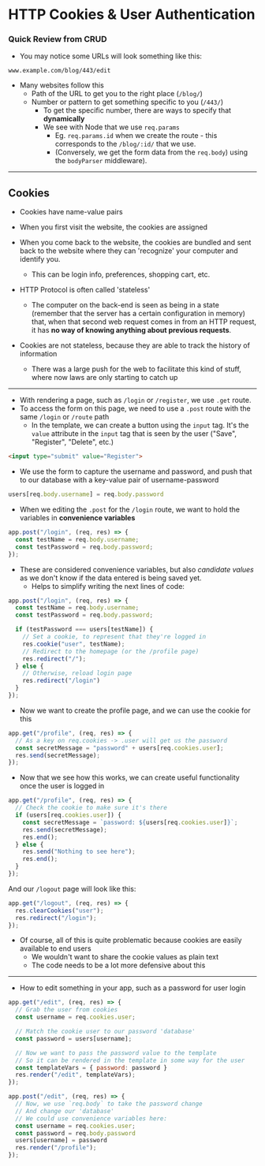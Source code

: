 # HTTP Cookies & User Authentication

### Quick Review from CRUD

* You may notice some URLs will look something like this:

```
www.example.com/blog/443/edit
```

* Many websites follow this
  * Path of the URL to get you to the right place (`/blog/`)
  * Number or pattern to get something specific to you (`/443/`)
    * To get the specific number, there are ways to specify that **dynamically**
    * We see with Node that we use `req.params`
      * Eg. `req.params.id` when we create the route - this corresponds to the `/blog/:id/` that we use.
      * (Conversely, we get the form data from the `req.body`) using the `bodyParser` middleware).

--- 

## Cookies

* Cookies have name-value pairs
* When you first visit the website, the cookies are assigned
* When you come back to the website, the cookies are bundled and sent back to the website where they can 'recognize' your computer and identify you.
  * This can be login info, preferences, shopping cart, etc.

* HTTP Protocol is often called 'stateless'
  * The computer on the back-end is seen as being in a state (remember that the server has a certain configuration in memory) that, when that second web request comes in from an HTTP request, it has **no way of knowing anything about previous requests**.

* Cookies are not stateless, because they are able to track the history of information
  * There was a large push for the web to facilitate this kind of stuff, where now laws are only starting to catch up

---

* With rendering a page, such as `/login` or `/register`, we use `.get` route.
* To access the form on this page, we need to use a `.post` route with the same `/login` or `/route` path
  * In the template, we can create a button using the `input` tag. It's the `value` attribute in the `input` tag that is seen by the user ("Save", "Register", "Delete", etc.)

```html
<input type="submit" value="Register">
```

* We use the form to capture the username and password, and push that to our database with a key-value pair of username-password

```js
users[req.body.username] = req.body.password
```

* When we editing the `.post` for the `/login` route, we want to hold the variables in **convenience variables**

```js
app.post("/login", (req, res) => {
  const testName = req.body.username;
  const testPassword = req.body.password;
});
```

* These are considered convenience variables, but also *candidate values* as we don't know if the data entered is being saved yet.
  * Helps to simplify writing the next lines of code:

```js
app.post("/login", (req, res) => {
  const testName = req.body.username;
  const testPassword = req.body.password;

  if (testPassword === users[testName]) {
    // Set a cookie, to represent that they're logged in
    res.cookie("user", testName);
    // Redirect to the homepage (or the /profile page)
    res.redirect("/");
  } else {
    // Otherwise, reload login page
    res.redirect("/login")
  }
});
```

* Now we want to create the profile page, and we can use the cookie for this

```js
app.get("/profile", (req, res) => {
  // As a key on req.cookies -> .user will get us the password
  const secretMessage = "password" + users[req.cookies.user];
  res.send(secretMessage);
});
```

* Now that we see how this works, we can create useful functionality once the user is logged in

```js
app.get("/profile", (req, res) => {
  // Check the cookie to make sure it's there
  if (users[req.cookies.user]) {
    const secretMessage = `password: ${users[req.cookies.user]}`;
    res.send(secretMessage);
    res.end();
  } else {
    res.send("Nothing to see here");
    res.end();
  }
});
```

And our `/logout` page will look like this:

```js
app.get("/logout", (req, res) => {
  res.clearCookies("user");
  res.redirect("/login");
});
```

* Of course, all of this is quite problematic because cookies are easily available to end users
  * We wouldn't want to share the cookie values as plain text
  * The code needs to be a lot more defensive about this

---

* How to edit something in your app, such as a password for user login

```js
app.get("/edit", (req, res) => {
  // Grab the user from cookies
  const username = req.cookies.user;

  // Match the cookie user to our password 'database'
  const password = users[username];

  // Now we want to pass the password value to the template
  // So it can be rendered in the template in some way for the user
  const templateVars = { password: password }
  res.render("/edit", templateVars);
});

app.post("/edit", (req, res) => {
  // Now, we use `req.body` to take the password change
  // And change our 'database'
  // We could use convenience variables here:
  const username = req.cookies.user;
  const password = req.body.password
  users[username] = password
  res.render("/profile");
});
```